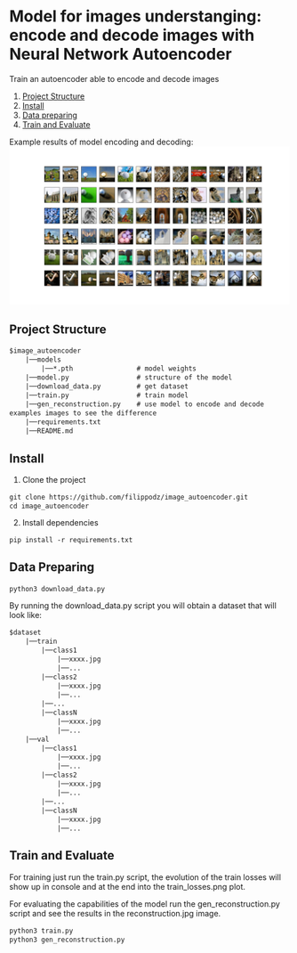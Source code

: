 # Model for images understanging: encode and decode images with Neural Network Autoencoder

Train an autoencoder able to encode and decode images

1. [Project Structure](#project-structure)
2. [Install](#install)
3. [Data preparing](#data-preparing)
4. [Train and Evaluate](#train-and-evaluate)

Example results of model encoding and decoding:
![reconstruction.jpg at main · filippodz/image_autoencoder (github.com)](https://github.com/filippodz/image_autoencoder/blob/main/reconstruction.jpg)

## Project Structure

```
$image_autoencoder
    |──models
        |──*.pth                # model weights    
    |──model.py                 # structure of the model
    |──download_data.py         # get dataset
    |──train.py                 # train model
    |──gen_reconstruction.py    # use model to encode and decode examples images to see the difference
    |──requirements.txt
    |──README.md
```

## Install


1. Clone the project
```shell
git clone https://github.com/filippodz/image_autoencoder.git
cd image_autoencoder
```
2. Install dependencies
```shell
pip install -r requirements.txt
```

## Data Preparing

```shell
python3 download_data.py
```

By running the download_data.py script you will obtain a dataset that will look like:

```
$dataset
    |──train
        |──class1
            |──xxxx.jpg
            |──...
        |──class2
            |──xxxx.jpg
            |──...
        |──...
        |──classN
            |──xxxx.jpg
            |──...
    |──val
        |──class1
            |──xxxx.jpg
            |──...
        |──class2
            |──xxxx.jpg
            |──...
        |──...
        |──classN
            |──xxxx.jpg
            |──...
```

## Train and Evaluate

For training just run the train.py script, the evolution of the train losses will show up in console and at the end into the train_losses.png plot.

For evaluating the capabilities of the model run the gen_reconstruction.py script and see the results in the reconstruction.jpg image.

```shell
python3 train.py
python3 gen_reconstruction.py 
```

